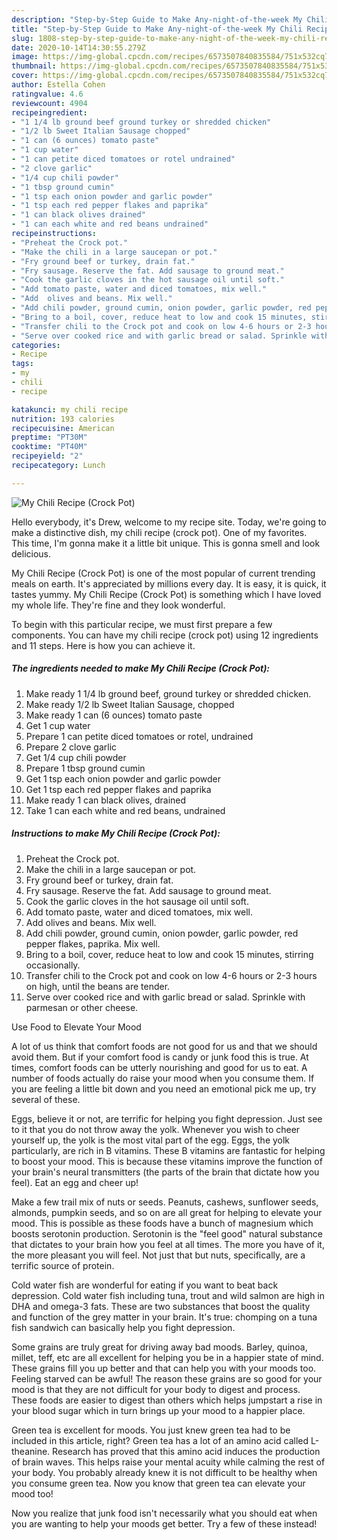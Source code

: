 ```yaml
---
description: "Step-by-Step Guide to Make Any-night-of-the-week My Chili Recipe (Crock Pot)"
title: "Step-by-Step Guide to Make Any-night-of-the-week My Chili Recipe (Crock Pot)"
slug: 1808-step-by-step-guide-to-make-any-night-of-the-week-my-chili-recipe-crock-pot
date: 2020-10-14T14:30:55.279Z
image: https://img-global.cpcdn.com/recipes/6573507840835584/751x532cq70/my-chili-recipe-crock-pot-recipe-main-photo.jpg
thumbnail: https://img-global.cpcdn.com/recipes/6573507840835584/751x532cq70/my-chili-recipe-crock-pot-recipe-main-photo.jpg
cover: https://img-global.cpcdn.com/recipes/6573507840835584/751x532cq70/my-chili-recipe-crock-pot-recipe-main-photo.jpg
author: Estella Cohen
ratingvalue: 4.6
reviewcount: 4904
recipeingredient:
- "1 1/4 lb ground beef ground turkey or shredded chicken"
- "1/2 lb Sweet Italian Sausage chopped"
- "1 can (6 ounces) tomato paste"
- "1 cup water"
- "1 can petite diced tomatoes or rotel undrained"
- "2 clove garlic"
- "1/4 cup chili powder"
- "1 tbsp ground cumin"
- "1 tsp each onion powder and garlic powder"
- "1 tsp each red pepper flakes and paprika"
- "1 can black olives drained"
- "1 can each white and red beans undrained"
recipeinstructions:
- "Preheat the Crock pot."
- "Make the chili in a large saucepan or pot."
- "Fry ground beef or turkey, drain fat."
- "Fry sausage. Reserve the fat. Add sausage to ground meat."
- "Cook the garlic cloves in the hot sausage oil until soft."
- "Add tomato paste, water and diced tomatoes, mix well."
- "Add  olives and beans. Mix well."
- "Add chili powder, ground cumin, onion powder, garlic powder, red pepper flakes, paprika. Mix well."
- "Bring to a boil, cover, reduce heat to low and cook 15 minutes, stirring occasionally."
- "Transfer chili to the Crock pot and cook on low 4-6 hours or 2-3 hours on high, until the beans are tender."
- "Serve over cooked rice and with garlic bread or salad. Sprinkle with parmesan or other cheese."
categories:
- Recipe
tags:
- my
- chili
- recipe

katakunci: my chili recipe 
nutrition: 193 calories
recipecuisine: American
preptime: "PT30M"
cooktime: "PT40M"
recipeyield: "2"
recipecategory: Lunch

---
```



![My Chili Recipe (Crock Pot)](https://img-global.cpcdn.com/recipes/6573507840835584/751x532cq70/my-chili-recipe-crock-pot-recipe-main-photo.jpg)

Hello everybody, it's Drew, welcome to my recipe site. Today, we're going to make a distinctive dish, my chili recipe (crock pot). One of my favorites. This time, I'm gonna make it a little bit unique. This is gonna smell and look delicious.

My Chili Recipe (Crock Pot) is one of the most popular of current trending meals on earth. It's appreciated by millions every day. It is easy, it is quick, it tastes yummy. My Chili Recipe (Crock Pot) is something which I have loved my whole life. They're fine and they look wonderful.




To begin with this particular recipe, we must first prepare a few components. You can have my chili recipe (crock pot) using 12 ingredients and 11 steps. Here is how you can achieve it.

<!--inarticleads1-->

##### The ingredients needed to make My Chili Recipe (Crock Pot):

1. Make ready 1 1/4 lb ground beef, ground turkey or shredded chicken.
1. Make ready 1/2 lb Sweet Italian Sausage, chopped
1. Make ready 1 can (6 ounces) tomato paste
1. Get 1 cup water
1. Prepare 1 can petite diced tomatoes or rotel, undrained
1. Prepare 2 clove garlic
1. Get 1/4 cup chili powder
1. Prepare 1 tbsp ground cumin
1. Get 1 tsp each onion powder and garlic powder
1. Get 1 tsp each red pepper flakes and paprika
1. Make ready 1 can black olives, drained
1. Take 1 can each white and red beans, undrained




<!--inarticleads2-->

##### Instructions to make My Chili Recipe (Crock Pot):

1. Preheat the Crock pot.
1. Make the chili in a large saucepan or pot.
1. Fry ground beef or turkey, drain fat.
1. Fry sausage. Reserve the fat. Add sausage to ground meat.
1. Cook the garlic cloves in the hot sausage oil until soft.
1. Add tomato paste, water and diced tomatoes, mix well.
1. Add  olives and beans. Mix well.
1. Add chili powder, ground cumin, onion powder, garlic powder, red pepper flakes, paprika. Mix well.
1. Bring to a boil, cover, reduce heat to low and cook 15 minutes, stirring occasionally.
1. Transfer chili to the Crock pot and cook on low 4-6 hours or 2-3 hours on high, until the beans are tender.
1. Serve over cooked rice and with garlic bread or salad. Sprinkle with parmesan or other cheese.




Use Food to Elevate Your Mood


A lot of us think that comfort foods are not good for us and that we should avoid them. But if your comfort food is candy or junk food this is true. At times, comfort foods can be utterly nourishing and good for us to eat. A number of foods actually do raise your mood when you consume them. If you are feeling a little bit down and you need an emotional pick me up, try several of these.

Eggs, believe it or not, are terrific for helping you fight depression. Just see to it that you do not throw away the yolk. Whenever you wish to cheer yourself up, the yolk is the most vital part of the egg. Eggs, the yolk particularly, are rich in B vitamins. These B vitamins are fantastic for helping to boost your mood. This is because these vitamins improve the function of your brain's neural transmitters (the parts of the brain that dictate how you feel). Eat an egg and cheer up!

Make a few trail mix of nuts or seeds. Peanuts, cashews, sunflower seeds, almonds, pumpkin seeds, and so on are all great for helping to elevate your mood. This is possible as these foods have a bunch of magnesium which boosts serotonin production. Serotonin is the "feel good" natural substance that dictates to your brain how you feel at all times. The more you have of it, the more pleasant you will feel. Not just that but nuts, specifically, are a terrific source of protein.

Cold water fish are wonderful for eating if you want to beat back depression. Cold water fish including tuna, trout and wild salmon are high in DHA and omega-3 fats. These are two substances that boost the quality and function of the grey matter in your brain. It's true: chomping on a tuna fish sandwich can basically help you fight depression. 

Some grains are truly great for driving away bad moods. Barley, quinoa, millet, teff, etc are all excellent for helping you be in a happier state of mind. These grains fill you up better and that can help you with your moods too. Feeling starved can be awful! The reason these grains are so good for your mood is that they are not difficult for your body to digest and process. These foods are easier to digest than others which helps jumpstart a rise in your blood sugar which in turn brings up your mood to a happier place.

Green tea is excellent for moods. You just knew green tea had to be included in this article, right? Green tea has a lot of an amino acid called L-theanine. Research has proved that this amino acid induces the production of brain waves. This helps raise your mental acuity while calming the rest of your body. You probably already knew it is not difficult to be healthy when you consume green tea. Now you know that green tea can elevate your mood too!

Now you realize that junk food isn't necessarily what you should eat when you are wanting to help your moods get better. Try a few of these instead!

